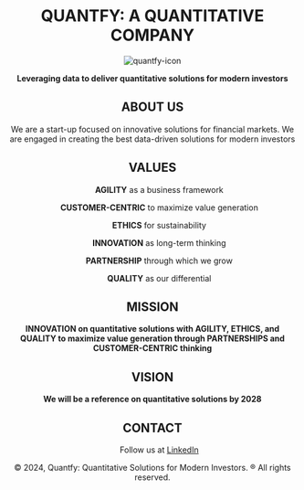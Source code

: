 <h1 align="center">
  <b>QUANTFY: A QUANTITATIVE COMPANY</b>
</h1>

<p align="center">
  <img src="https://github.com/quant-fy/.github/blob/main/statics/quantfy-icon.png" alt="quantfy-icon">
</p>

<p align="center">
  <b>Leveraging data to deliver quantitative solutions for modern investors</b>
</p>

<h2 align="center">
  <b>ABOUT US</b>
</h2>

<p align="center">
  We are a start-up focused on innovative solutions for financial markets. We are engaged in creating the best data-driven solutions for modern investors
</p>


<h2 align="center">
  <b>VALUES</b>
</h2>

<ul align="center">
    <p><strong>AGILITY</strong> as a business framework</p>
    <p><strong>CUSTOMER-CENTRIC</strong> to maximize value generation</p>
    <p><strong>ETHICS</strong> for sustainability</p>
    <p><strong>INNOVATION</strong> as long-term thinking</p>
    <p><strong>PARTNERSHIP</strong> through which we grow</p>
    <p><strong>QUALITY</strong> as our differential</p>
</ul>

<h2 align="center">
  <b>MISSION</b>
</h2>

<p align="center">
  <b>INNOVATION on quantitative solutions with AGILITY, ETHICS, and QUALITY to maximize value generation through PARTNERSHIPS and CUSTOMER-CENTRIC thinking</b>
</p>

<h2 align="center">
  <b>VISION</b>
</h2>

<p align="center">
  <b>We will be a reference on quantitative solutions by 2028</b>
</p>

<h2 align="center">
  <b>CONTACT</b>
</h2>

<ul align="center">
    Follow us at <a href="https://www.linkedin.com/company/quantfy-investments">LinkedIn</a>
</ul>

<footer align="center">
  © 2024, Quantfy: Quantitative Solutions for Modern Investors. ® All rights reserved.
</footer>